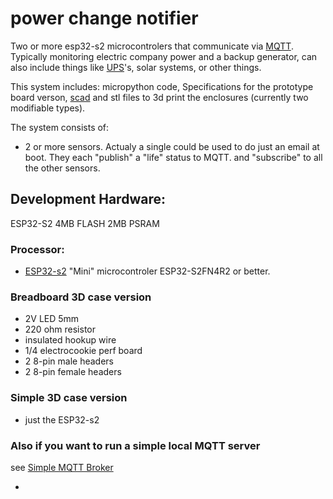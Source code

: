 # power change notifier

Two or more esp32-s2 microcontrolers that communicate via [MQTT](https://en.wikipedia.org/wiki/MQTT). Typically monitoring electric company power and a backup generator, can also include things like [UPS](https://en.wikipedia.org/wiki/Uninterruptible_power_supply)'s, solar systems, or other things. 

This system includes: micropython code, Specifications for the prototype board verson, [scad](https://openscad.org/) and stl files to 3d print the enclosures (currently two modifiable types).

The system consists of:
 - 2 or more sensors. Actualy a single could be used to do just an email at boot. They each "publish" a "life" status to MQTT. and "subscribe" to all the other sensors.

## Development Hardware:
ESP32-S2 4MB FLASH 2MB PSRAM
### Processor:
 - [ESP32-s2](https://www.wemos.cc/en/latest/s2/s2_mini.html) "Mini" microcontroler ESP32-S2FN4R2 or better.
### Breadboard 3D case version 
 - 2V LED 5mm
 - 220 ohm resistor
 - insulated hookup wire
 - 1/4 electrocookie perf board
 - 2 8-pin male headers
 - 2 8-pin female headers
### Simple 3D case version
 - just the ESP32-s2 
### Also if you want to run a simple local MQTT server
see [Simple MQTT Broker](https://github.com/jdodgen/MQTT-home/tree/main/linux/home-broker/baby_home_broker)



 - 
